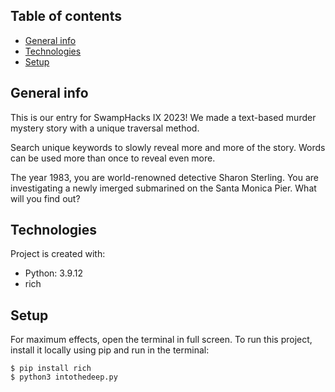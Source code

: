 ## Table of contents
* [General info](#general-info)
* [Technologies](#technologies)
* [Setup](#setup)

## General info
This is our entry for SwampHacks IX 2023! We made a text-based murder mystery story with a unique traversal method.

Search unique keywords to slowly reveal more and more of the story. Words can be used more than once to reveal even more.

The year 1983, you are world-renowned detective Sharon Sterling. You are investigating a newly imerged submarined on the Santa Monica Pier. What will you find out?

    
## Technologies
Project is created with:
* Python: 3.9.12
* rich 


## Setup
For maximum effects, open the terminal in full screen.
To run this project, install it locally using pip and run in the terminal:



```
$ pip install rich
$ python3 intothedeep.py
```